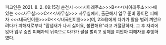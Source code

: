 피고인은 2021. 8. 2. 09:15경 순천시 <<<시아래주소>>>B<<</시아래주소>>>에 있는 <<<사무실>>>C<<</사무실>>> 사무실에서, 출근해서 업무 준비 중이던 피해자 <<<내국인이름>>>D<<</내국인이름>>>(여, 23세)에게 다가가 팔을 벌려 껴안으려다가 피해자로부터 "땀냄새가 나서 싫어요, 불편해요"라고 거절당하자, 그 후 자리에 앉아 업무 중인 피해자의 뒤쪽으로 다가가 팔을 벌리고 상체를 껴안아 피해자를 추행하였다.